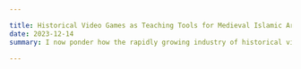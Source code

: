 ```yaml
---

title: Historical Video Games as Teaching Tools for Medieval Islamic Art and Architecture
date: 2023-12-14
summary: I now ponder how the rapidly growing industry of historical video games can create new tools for academics. Despite their historically authentic world-building and use in ludic forms of entertainment, such historical video games can construct visually immersive platforms to teach students about art, architecture, historical figures, and now-lost cultural heritage.

---
```


